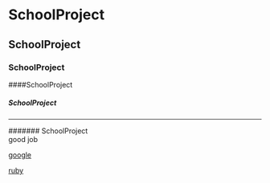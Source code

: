 # SchoolProject
## SchoolProject
### SchoolProject
####SchoolProject
##### SchoolProject
<hr>
####### SchoolProject
<br>good job<br>

[google](http://www.google.com)

[ruby](JAVA練習題目.docx)

